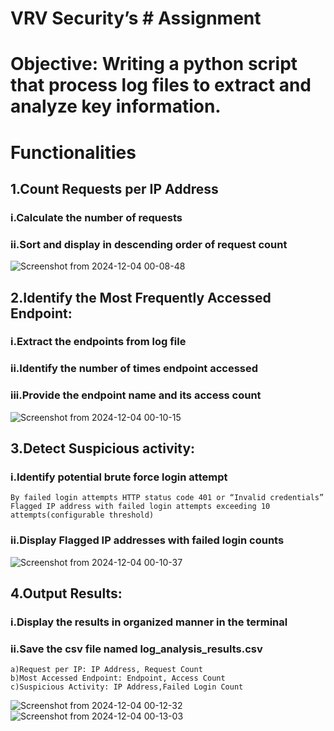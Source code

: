 # VRV Security’s # Assignment

# Objective: Writing a python script that process log files to extract and analyze key information.  

# Functionalities  
## 1.Count Requests per IP Address  
### i.Calculate the number of requests  
### ii.Sort and display in descending order of request count  
![Screenshot from 2024-12-04 00-08-48](https://github.com/user-attachments/assets/10d11b57-32bb-4ea9-8461-7e3b199dc7e6)


## 2.Identify the Most Frequently Accessed Endpoint:  
### i.Extract the endpoints from log file  
### ii.Identify the number of times endpoint accessed  
### iii.Provide the endpoint name and its access count  
![Screenshot from 2024-12-04 00-10-15](https://github.com/user-attachments/assets/f157f1b7-8b52-45eb-8dac-5206c85de7d8)


## 3.Detect Suspicious activity:  
### i.Identify potential brute force login attempt  
	By failed login attempts HTTP status code 401 or “Invalid credentials”  
	Flagged IP address with failed login attempts exceeding 10 attempts(configurable threshold)  
### ii.Display Flagged IP addresses with failed login counts  
![Screenshot from 2024-12-04 00-10-37](https://github.com/user-attachments/assets/c64c1e2b-5b7f-4812-8cd6-7c8de98abe00)


## 4.Output Results:  
### i.Display the results in organized manner in the terminal  
### ii.Save the csv file named log_analysis_results.csv  
	a)Request per IP: IP Address, Request Count  
	b)Most Accessed Endpoint: Endpoint, Access Count  
	c)Suspicious Activity: IP Address,Failed Login Count  
 ![Screenshot from 2024-12-04 00-12-32](https://github.com/user-attachments/assets/a984e4db-3638-4ebb-8197-1659b9f4a753)
 ![Screenshot from 2024-12-04 00-13-03](https://github.com/user-attachments/assets/0adfecc5-2cc4-4677-99f6-7a131a846358)



	


